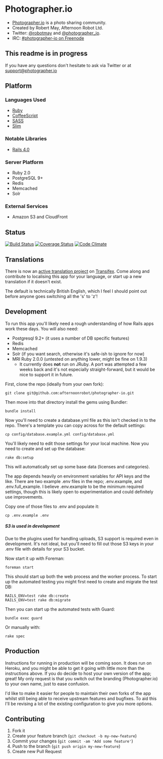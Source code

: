 # Photographer.io

* [Photographer.io](https://www.photographer.io) is a photo sharing community.
* Created by Robert May, Afternoon Robot Ltd.
* Twitter: [@robotmay](https://twitter.com/robotmay) and [@photographer_io](https://twitter.com/photographer_io).
* IRC: [#photographer-io on Freenode](irc://chat.freenode.net/photographer-io)

## This readme is in progress
If you have any questions don't hesitate to ask via Twitter or at <support@photographer.io>

## Platform
### Languages Used
* [Ruby](http://www.ruby-lang.org)
* [CoffeeScript](http://coffeescript.org)
* [SASS](http://sass-lang.com)
* [Slim](http://slim-lang.com)

### Notable Libraries
* [Rails 4.0](http://rubyonrails.org)

### Server Platform
* Ruby 2.0
* PostgreSQL 9+
* Redis
* Memcached
* Solr

### External Services
* Amazon S3 and CloudFront

## Status
[![Build Status](https://www.travis-ci.org/afternoonrobot/photographer-io.png?branch=master)](https://www.travis-ci.org/afternoonrobot/photographer-io)
[![Coverage Status](https://coveralls.io/repos/afternoonrobot/photographer-io/badge.png)](https://coveralls.io/r/afternoonrobot/photographer-io)
[![Code Climate](https://codeclimate.com/github/afternoonrobot/photographer-io.png)](https://codeclimate.com/github/afternoonrobot/photographer-io)

## Translations
There is now an [active translation project](https://www.transifex.com/projects/p/photographerio/) on [Transifex](https://www.transifex.com). Come along and contribute to localising this app for your language, or start up a new translation if it doesn't exist. 

The default is technically British English, which I feel I should point out before anyone goes switching all the 's' to 'z'!

## Development
To run this app you'll likely need a rough understanding of how Rails apps work these days. You will also need:

* Postgresql 9.2+ (it uses a number of DB specific features)
* Redis
* Memcached
* Solr (if you want search, otherwise it's safe-ish to ignore for now)
* MRI Ruby 2.0.0 (untested on anything lower, might be fine on 1.9.3)
  * It currently does __not__ run on JRuby. A port was attempted a few weeks back and it's not especially straight-forward, but it would be nice to support it in future.

First, clone the repo (ideally from your own fork):

`git clone git@github.com:afternoonrobot/photographer-io.git`

Then move into that directory install the gems using Bundler:

`bundle install`

Now you'll need to create a database.yml file as this isn't checked in to the repo. 
There's a template you can copy across for the default settings:

`cp config/database.example.yml config/database.yml`

You'll likely need to edit those settings for your local machine.
Now you need to create and set up the database:

`rake db:setup`

This will automatically set up some base data (licenses and categories).

The app depends heavily on environment variables for API keys and the like. 
There are two example .env files in the repo; .env.example, and .env.full_example. 
I believe .env.example to be the minimum required settings, though this is likely open to experimentation
and could definitely use improvements.

Copy one of those files to .env and populate it:

`cp .env.example .env`

##### S3 is used in development
Due to the plugins used for handling uploads, S3 support is required even in development. It's not ideal, but you'll need to fill out those S3 keys in your .env file with details for your S3 bucket.

Now start it up with Foreman:

`foreman start`

This should start up both the web process and the worker process.
To start up the automated testing you might first need to create and migrate the test DB:

```
RAILS_ENV=test rake db:create
RAILS_ENV=test rake db:migrate
```

Then you can start up the automated tests with Guard:

`bundle exec guard`

Or manually with:

`rake spec`

## Production

Instructions for running in production will be coming soon. It does run on Heroku, and you might be able to get it going with little more than the instructions above.
If you do decide to host your own version of the app; great! My only request is that you switch out the branding (Photographer.io) to your own name, just to ease confusion.

I'd like to make it easier for people to maintain their own forks of the app whilst still being able to receive upstream features and bugfixes. To aid this I'll be revising a lot of the existing configuration to give you more options.

## Contributing

1. Fork it
2. Create your feature branch (`git checkout -b my-new-feature`)
3. Commit your changes (`git commit -am 'Add some feature'`)
4. Push to the branch (`git push origin my-new-feature`)
5. Create new Pull Request
